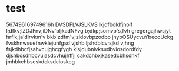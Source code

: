 # test
567496169749616h
DVSDFLVJSLKVS
lkjdfboldfjnolf
l;dfkv;lZDJFnv;iDNv'bljkadNFvg
b;dkp;somvp's,fvh
gregergajhwsjyt
hrflk;ja'dlrvkm'v
bkb'zdfm'v;zldovbpzodbo
jhybOSUycvuYbecoUckg
fvskhnwsuefnwklejunfgsd
vjshb ljshdblcv;sjkd v;hng
fsjkdhbcfjsahvcujghcgfygh
klsjdubnivksudbviosdordfdy
djshbcsdhbcvuiasdcvhujhffji
cakdchbxjkasedcbhsdhkf
jmhbkchbscskdcksdcioskcg
